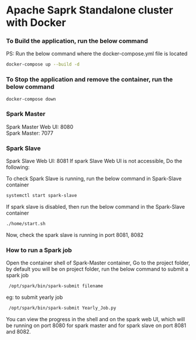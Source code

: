 # Apache Saprk Standalone cluster with Docker

### To Build the application, run the below command

PS: Run the below command where the docker-compose.yml file is located
```bash
docker-compose up --build -d
```

### To Stop the application and remove the container, run the below command

```bash
docker-compose down
```

### Spark Master 

Spark Master Web UI: 8080  
Spark Master: 7077

### Spark Slave
Spark Slave Web UI: 8081
If spark Slave Web UI is not accessible, Do the following:

To check Spark Slave is running, run the below command in Spark-Slave container

```bash
systemctl start spark-slave
```

If spark slave is disabled, then run the below command in the Spark-Slave container
```bash
./home/start.sh
```
Now, check the spark slave is running in port 8081, 8082

### How to run a Spark job

Open the container shell of Spark-Master container, Go to the project folder, by default you will be on project folder, run the below command to submit a spark job
```bash
 /opt/spark/bin/spark-submit filename
```

eg: to submit yearly job
```bash
 /opt/spark/bin/spark-submit Yearly_Job.py
```

You can view the progress in the shell and on the spark web UI, which will be running on port 8080 for spark master and for spark slave on port 8081 and 8082.
